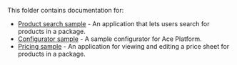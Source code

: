 This folder contains documentation for:

- [Product search sample](PRODUCT_SEARCH.md) - An application that lets users search for products in a package.
- [Configurator sample](CONFIGURATOR.md) - A sample configurator for Ace Platform.
- [Pricing sample](PRICE.md) - An application for viewing and editing a price sheet for products in a package.
